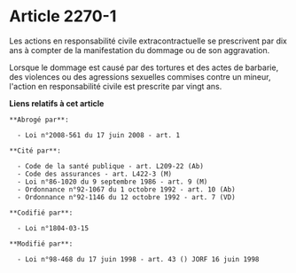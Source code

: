 # Article 2270-1

Les actions en responsabilité civile extracontractuelle se prescrivent par dix ans à compter de la manifestation du dommage
ou de son aggravation.

Lorsque le dommage est causé par des tortures et des actes de barbarie, des violences ou des agressions sexuelles commises
contre un mineur, l'action en responsabilité civile est prescrite par vingt ans.

**Liens relatifs à cet article**

	**Abrogé par**:

	  - Loi n°2008-561 du 17 juin 2008 - art. 1

	**Cité par**:

	  - Code de la santé publique - art. L209-22 (Ab)
	  - Code des assurances - art. L422-3 (M)
	  - Loi n°86-1020 du 9 septembre 1986 - art. 9 (M)
	  - Ordonnance n°92-1067 du 1 octobre 1992 - art. 10 (Ab)
	  - Ordonnance n°92-1146 du 12 octobre 1992 - art. 7 (VD)

	**Codifié par**:

	  - Loi n°1804-03-15

	**Modifié par**:

	  - Loi n°98-468 du 17 juin 1998 - art. 43 () JORF 16 juin 1998
